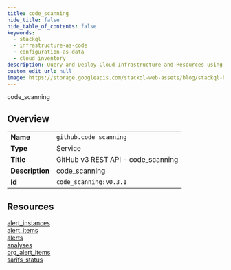 ```yaml
---
title: code_scanning
hide_title: false
hide_table_of_contents: false
keywords:
  - stackql
  - infrastructure-as-code
  - configuration-as-data
  - cloud inventory
description: Query and Deploy Cloud Infrastructure and Resources using SQL
custom_edit_url: null
image: https://storage.googleapis.com/stackql-web-assets/blog/stackql-blog-post-featured-image.png
---
```

code_scanning  
    

## Overview
<table><tbody>
<tr><td><b>Name</b></td><td><code>github.code_scanning</code></td></tr>
<tr><td><b>Type</b></td><td>Service</td></tr>
<tr><td><b>Title</b></td><td>GitHub v3 REST API - code_scanning</td></tr>
<tr><td><b>Description</b></td><td>code_scanning</td></tr>
<tr><td><b>Id</b></td><td><code>code_scanning:v0.3.1</code></td></tr>
</tbody></table>

## Resources
<div class="row">
<div class="providerDocColumn">
<a href="/providers/github/code_scanning/alert_instances/">alert_instances</a><br />
<a href="/providers/github/code_scanning/alert_items/">alert_items</a><br />
<a href="/providers/github/code_scanning/alerts/">alerts</a><br />
</div>
<div class="providerDocColumn">
<a href="/providers/github/code_scanning/analyses/">analyses</a><br />
<a href="/providers/github/code_scanning/org_alert_items/">org_alert_items</a><br />
<a href="/providers/github/code_scanning/sarifs_status/">sarifs_status</a><br />
</div>
</div>
